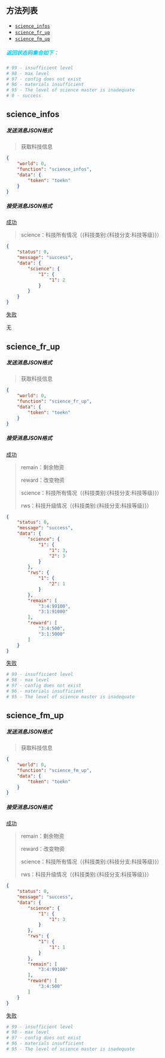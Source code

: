 ## 方法列表

* [`science_infos`](##science_infos)
* [`science_fr_up`](##science_fr_up)
* [`science_fm_up`](##science_fm_up)



##### <font color=#00ccFF>返回状态码集合如下：</font>

```python
# 99 - insufficient level
# 98 - max level
# 97 - config does not exist
# 96 - materials insufficient
# 95 - The level of science master is inadequate
# 0 - success
```



## science_infos

##### 发送消息JSON格式

> 获取科技信息
>

```json
{
	"world": 0, 
	"function": "science_infos",
	"data": {
		"token": "toekn"
	}
}
```

##### 接受消息JSON格式

[成功]()

> science：科技所有情况（{科技类别:{科技分支:科技等级}}）

```json
{
    "status": 0,
    "message": "success",
    "data": {
        "science": {
            "1": {
                "1": 2
            }
        }
    }
}
```

[失败]()

无



## science_fr_up

##### 发送消息JSON格式

> 获取科技信息

```json
{
	"world": 0, 
	"function": "science_fr_up",
	"data": {
		"token": "toekn"
	}
}
```

##### 接受消息JSON格式

[成功]()

> remain：剩余物资
>
> reward：改变物资
>
> science：科技所有情况（{科技类别:{科技分支:科技等级}}）
>
> rws：科技升级情况（{科技类别:{科技分支:科技等级}}）

```json
{
    "status": 0,
    "message": "success",
    "data": {
        "science": {
            "1": {
                "1": 3,
                "2": 3
            }
        },
        "rws": {
            "1": {
                "2": 1
            }
        },
        "remain": [
            "3:4:99100",
            "3:1:91000"
        ],
        "reward": [
            "3:4:500",
            "3:1:5000"
        ]
    }
}
```

[失败]()

```python
# 99 - insufficient level
# 98 - max level
# 97 - config does not exist
# 96 - materials insufficient
# 95 - The level of science master is inadequate
```



## science_fm_up

##### 发送消息JSON格式

> 获取科技信息

```json
{
	"world": 0, 
	"function": "science_fm_up",
	"data": {
		"token": "toekn"
	}
}
```

##### 接受消息JSON格式

[成功]()

> remain：剩余物资
>
> reward：改变物资
>
> science：科技所有情况（{科技类别:{科技分支:科技等级}}）
>
> rws：科技升级情况（{科技类别:{科技分支:科技等级}}）

```json
{
    "status": 0,
    "message": "success",
    "data": {
        "science": {
            "1": {
                "1": 3
            }
        },
        "rws": {
            "1": {
                "1": 1
            }
        },
        "remain": [
            "3:4:99100"
        ],
        "reward": [
            "3:4:500"
        ]
    }
}
```

[失败]()

```python
# 99 - insufficient level
# 98 - max level
# 97 - config does not exist
# 96 - materials insufficient
# 95 - The level of science master is inadequate
```

